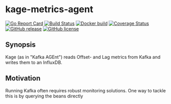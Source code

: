 # kage-metrics-agent

[![Go Report Card](https://goreportcard.com/badge/github.com/hentainer/kage-metrics-agent)](https://goreportcard.com/report/github.com/hentainer/kage-metrics-agent)
[![Build Status](https://travis-ci.org/hentainer/kage-metrics-agent.svg?branch=master)](https://travis-ci.org/hentainer/kage-metrics-agent)
[![Docker build](https://img.shields.io/docker/automated/hentainer/kage-metrics-agent.svg)](https://hub.docker.com/r/hentainer/kage-metrics-agent/)
[![Coverage Status](https://coveralls.io/repos/github/hentainer/kage-metrics-agent/badge.svg?branch=master)](https://coveralls.io/github/hentainer/kage-metrics-agent?branch=master)
[![GitHub release](https://img.shields.io/github/release/hentainer/kage-metrics-agent.svg)](https://github.com/hentainer/kage-metrics-agent/releases)
[![GitHub license](https://img.shields.io/badge/license-MIT-blue.svg)](https://raw.githubusercontent.com/hentainer/kage-metrics-agent/master/LICENSE)

## Synopsis

Kage (as in \"Kafka AGEnt\") reads Offset- and Lag metrics from Kafka and writes them to an InfluxDB.

## Motivation

Running Kafka often requires robust monitoring solutions. One way to tackle this is by querying the beans directly